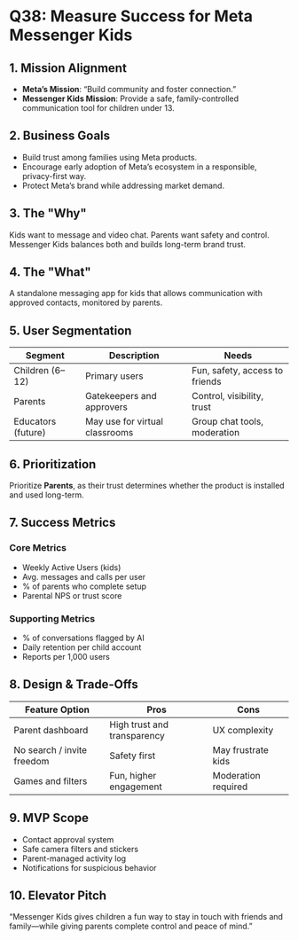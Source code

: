 # Q38: Measure Success for Meta Messenger Kids

## 1. Mission Alignment
- **Meta’s Mission**: “Build community and foster connection.”
- **Messenger Kids Mission**: Provide a safe, family-controlled communication tool for children under 13.

## 2. Business Goals
- Build trust among families using Meta products.
- Encourage early adoption of Meta’s ecosystem in a responsible, privacy-first way.
- Protect Meta’s brand while addressing market demand.

## 3. The "Why"
Kids want to message and video chat. Parents want safety and control. Messenger Kids balances both and builds long-term brand trust.

## 4. The "What"
A standalone messaging app for kids that allows communication with approved contacts, monitored by parents.

## 5. User Segmentation

| Segment             | Description                           | Needs                               |
|---------------------|----------------------------------------|--------------------------------------|
| Children (6–12)     | Primary users                          | Fun, safety, access to friends       |
| Parents             | Gatekeepers and approvers              | Control, visibility, trust           |
| Educators (future)  | May use for virtual classrooms         | Group chat tools, moderation         |

## 6. Prioritization
Prioritize **Parents**, as their trust determines whether the product is installed and used long-term.

## 7. Success Metrics

### Core Metrics
- Weekly Active Users (kids)
- Avg. messages and calls per user
- % of parents who complete setup
- Parental NPS or trust score

### Supporting Metrics
- % of conversations flagged by AI
- Daily retention per child account
- Reports per 1,000 users

## 8. Design & Trade-Offs

| Feature Option             | Pros                                | Cons                               |
|----------------------------|--------------------------------------|------------------------------------|
| Parent dashboard           | High trust and transparency          | UX complexity                      |
| No search / invite freedom | Safety first                         | May frustrate kids                 |
| Games and filters          | Fun, higher engagement               | Moderation required                |

## 9. MVP Scope
- Contact approval system
- Safe camera filters and stickers
- Parent-managed activity log
- Notifications for suspicious behavior

## 10. Elevator Pitch
“Messenger Kids gives children a fun way to stay in touch with friends and family—while giving parents complete control and peace of mind.”
